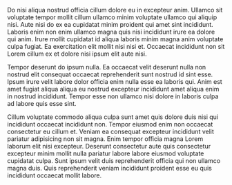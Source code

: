 Do nisi aliqua nostrud officia cillum dolore eu in excepteur anim. Ullamco sit voluptate tempor mollit cillum ullamco minim voluptate ullamco qui aliquip nisi. Aute nisi do ex ea cupidatat minim proident qui amet sint incididunt. Laboris enim non enim ullamco magna quis nisi incididunt irure ea dolore qui anim. Irure mollit cupidatat id aliqua laboris minim magna anim voluptate culpa fugiat. Ea exercitation elit mollit nisi nisi et. Occaecat incididunt non sit Lorem cillum ex et dolore nisi ipsum elit aute nisi.

Tempor deserunt do ipsum nulla. Ea occaecat velit deserunt nulla non nostrud elit consequat occaecat reprehenderit sunt nostrud id sint esse. Ipsum irure velit labore dolor officia enim nulla esse ea laboris qui. Anim est amet fugiat aliqua aliqua eu nostrud excepteur incididunt amet aliqua enim in nostrud incididunt. Tempor esse non ullamco nisi dolore in laboris culpa ad labore quis esse sint.

Cillum voluptate commodo aliqua culpa sunt amet quis dolore duis nisi qui incididunt occaecat incididunt non. Tempor eiusmod enim non occaecat consectetur eu cillum et. Veniam ea consequat excepteur incididunt velit pariatur adipisicing non sit magna. Enim tempor officia magna Lorem laborum elit nisi excepteur. Deserunt consectetur aute quis consectetur excepteur minim mollit nulla pariatur labore labore eiusmod voluptate cupidatat culpa. Sunt ipsum velit duis reprehenderit officia qui non ullamco magna duis. Quis reprehenderit veniam incididunt proident esse eu quis incididunt occaecat mollit labore.